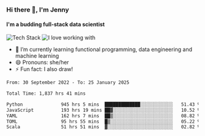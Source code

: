 ### Hi there 👋, I'm Jenny
#### I'm a budding full-stack data scientist

![Tech Stack](https://github-readme-tech-stack.vercel.app/api/cards?title=Tech+Stack&fontFamily=sans-serif&lineCount=2&theme=catppuccin_mocha&line1=python%2Cpython%2C3776AB%3Bscala%2Cscala%2CDC322F%3Bterraform%2Cterraform%2C844FBA%3Bpostgresql%2Cpostgres%2C4169E1%3B&line2=amazonwebservices%2Caws%2Cf5e0dc%3Bgooglecloud%2Cgcp%2C4285F4%3Bdocker%2Cdocker%2C2496ED%3Bpulumi%2Cpulumi%2C8A3391%3B)
![I love working with](https://github-readme-tech-stack.vercel.app/api/cards?title=I+love+working+with&fontFamily=san-serif&lineCount=3&theme=catppuccin_mocha&bg=%231e1e2e&badge=%23181825&border=%236c7086&titleColor=%2394e2d5&line1=fastapi%2Cfastapi%2C009688%3Bpydantic%2Cpydantic%2CE92063%3Brye%2Crye%2Cf5e0dc%3B&line2=apachespark%2Cspark%2CE25A1C%3Bpytorch%2Ctorch%2CEE4C2C%3B&line3=starship%2Cstarship%2CDD0B78%3Blazyvim%2Clazyvim%2C2E7DE9%3Barchlinux%2Carch%2C1793D1%3B)


- 🌱 I’m currently learning functional programming, data engineering and machine learning
- 😄 Pronouns: she/her 
- ⚡ Fun fact: I also draw! 

<!--START_SECTION:waka-->

```txt
From: 30 September 2022 - To: 25 January 2025

Total Time: 1,837 hrs 41 mins

Python              945 hrs 5 mins  █████████████░░░░░░░░░░░░   51.43 %
JavaScript          193 hrs 19 mins ██▓░░░░░░░░░░░░░░░░░░░░░░   10.52 %
YAML                162 hrs 7 mins  ██▒░░░░░░░░░░░░░░░░░░░░░░   08.82 %
TOML                95 hrs 55 mins  █▒░░░░░░░░░░░░░░░░░░░░░░░   05.22 %
Scala               51 hrs 51 mins  ▓░░░░░░░░░░░░░░░░░░░░░░░░   02.82 %
```

<!--END_SECTION:waka-->
